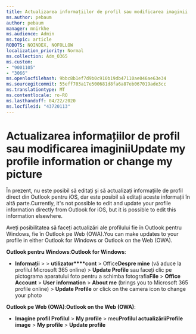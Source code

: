 ```yaml
---
title: Actualizarea informațiilor de profil sau modificarea imaginii
ms.author: pebaum
author: pebaum
manager: mnirkhe
ms.audience: Admin
ms.topic: article
ROBOTS: NOINDEX, NOFOLLOW
localization_priority: Normal
ms.collection: Adm_O365
ms.custom:
- "9001105"
- "3066"
ms.openlocfilehash: 9bbc8b1ef7d9b0c910b19db47110ae046ae63e34
ms.sourcegitcommit: 55eff703a17e500681d8fa6a87eb067019ade3cc
ms.translationtype: MT
ms.contentlocale: ro-RO
ms.lasthandoff: 04/22/2020
ms.locfileid: "43720113"
---
```

# <a name="update-my-profile-information-or-change-my-picture"></a><span data-ttu-id="0ce46-102">Actualizarea informațiilor de profil sau modificarea imaginii</span><span class="sxs-lookup"><span data-stu-id="0ce46-102">Update my profile information or change my picture</span></span>

<span data-ttu-id="0ce46-103">În prezent, nu este posibil să editați și să actualizați informațiile de profil direct din Outlook pentru iOS, dar este posibil să editați aceste informații în altă parte.</span><span class="sxs-lookup"><span data-stu-id="0ce46-103">Currently, it's not possible to edit and update your profile information directly from Outlook for iOS, but it is possible to edit this information elsewhere.</span></span> 

<span data-ttu-id="0ce46-104">Aveți posibilitatea să faceți actualizări ale profilului fie în Outlook pentru Windows, fie în Outlook pe Web (OWA).</span><span class="sxs-lookup"><span data-stu-id="0ce46-104">You can make updates to your profile in either Outlook for Windows or Outlook on the Web (OWA).</span></span> 

<span data-ttu-id="0ce46-105">**Outlook pentru Windows**:</span><span class="sxs-lookup"><span data-stu-id="0ce46-105">**Outlook for Windows**:</span></span> 

- <span data-ttu-id="0ce46-106">**Informații** >  > **utilizator\*\*\*\*cont** > Office**Despre mine** (vă aduce la profilul Microsoft 365 online) > **Update Profile** sau faceți clic pe pictograma aparatului foto pentru a schimba fotografia</span><span class="sxs-lookup"><span data-stu-id="0ce46-106">**File** > **Office Account** > **User information** > **About me** (brings you to Microsoft 365 profile online) > **Update Profile** or click on the camera icon to change your photo</span></span>  
  
<span data-ttu-id="0ce46-107">**Outlook pe Web (OWA)**:</span><span class="sxs-lookup"><span data-stu-id="0ce46-107">**Outlook on the Web (OWA)**:</span></span> 

- <span data-ttu-id="0ce46-108">**Imagine profil Profilul** > **My profile** > meu**Profilul actualizării**</span><span class="sxs-lookup"><span data-stu-id="0ce46-108">**Profile image** > **My profile** > **Update profile**</span></span>
